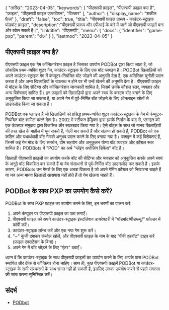 {
"तारीख": "2023-04-05",
  "keywords": [
"पीएक्सपी फ़ाइल",
"पीएक्सपी फ़ाइल क्या है",
"फ़ाइल",
"पीएक्सपी फ़ाइल एक्सटेंशन",
"विस्तार"
],
  "author": {
"display_name": "शकील फ़ैज़"
},
"draft": "false",
"toc": true,
"title": "पीएक्सपी फ़ाइल प्रारूप - काउंटर-स्ट्राइक पॉडबॉट फ़ाइल",
  "description":"पीएक्सपी प्रारूप और एपीआई के बारे में जानें जो पीएक्सपी फाइलें बना और खोल सकते हैं।",
"linktitle": "पीएक्सपी",
  "menu": {
    "docs": {
      "identifier": "game-pxp",
"parent": "खेल"
}
},
"lastmod": "2023-04-05"
}

## पीएक्सपी फ़ाइल क्या है?

पीएक्सपी फ़ाइल एक गेम कॉन्फ़िगरेशन फ़ाइल है जिसका उपयोग PODBot द्वारा किया जाता है, जो लोकप्रिय प्रथम-व्यक्ति शूटर गेम, काउंटर-स्ट्राइक के लिए एक बॉट प्लगइन है। PODBot खिलाड़ियों को अपने काउंटर-स्ट्राइक गेम में कंप्यूटर-नियंत्रित बॉट जोड़ने की अनुमति देता है, एक अतिरिक्त चुनौती प्रदान करता है और अन्य खिलाड़ियों के उपलब्ध न होने पर भी उन्हें खेलने की अनुमति देता है। पीएक्सपी फ़ाइल में बॉट्स के लिए सेटिंग्स और कॉन्फ़िगरेशन जानकारी शामिल है, जिसमें उनके कौशल स्तर, व्यवहार और अन्य विशेषताएं शामिल हैं। इन फ़ाइलों को खिलाड़ियों द्वारा अपने स्वयं के कस्टम बॉट बनाने के लिए अनुकूलित किया जा सकता है, या अपने गेम में पूर्व-निर्मित बॉट जोड़ने के लिए ऑनलाइन स्रोतों से डाउनलोड किया जा सकता है।

PODBot एक प्लगइन है जो खिलाड़ियों को प्रसिद्ध प्रथम-व्यक्ति शूटर काउंटर-स्ट्राइक के गेम में कंप्यूटर-नियंत्रित बॉट शामिल करने देता है। 2002 में स्टीफन हेंड्रिक्स द्वारा इसके निर्माण के बाद से, प्लगइन को एक डेवलपर समुदाय द्वारा विकसित और रखरखाव किया गया है। ऐसे बॉट्स के साथ जो मानव खिलाड़ियों की तरह खेल के माहौल में घूम सकते हैं, गोली मार सकते हैं और संलग्न हो सकते हैं, PODBot को एक कठिन और यथार्थवादी बॉट गेमप्ले अनुभव प्रदान करने के लिए बनाया गया है। प्लगइन में कई विशेषताएं हैं, जिनमें कई गेम मोड के लिए समर्थन, टीम सहयोग और अनुकूलन योग्य बॉट व्यवहार और कौशल स्तर शामिल हैं। PODBots में "POD" का अर्थ "प्लेइंग अपोज़िंग डिफेंस" बॉट है।

खिलाड़ी पीएक्सपी फ़ाइलों का उपयोग करके बॉट की सेटिंग्स और व्यवहार को अनुकूलित करके अपने स्वयं के अनूठे बॉट विकसित कर सकते हैं या वेब संसाधनों से पूर्व-निर्मित बॉट डाउनलोड कर सकते हैं। इसके कारण, PODBots उन गेमर्स के लिए एक अच्छा विकल्प है जो अपने गेमिंग कौशल को निखारना चाहते हैं या जब अन्य मानव खिलाड़ी आसपास नहीं होते हैं तो गेम खेलना चाहते हैं।

## PODBot के साथ PXP का उपयोग कैसे करें?

PODBot के साथ PXP फ़ाइल का उपयोग करने के लिए, इन चरणों का पालन करें:

1. अपने कंप्यूटर पर पीएक्सपी फ़ाइल का पता लगाएँ।
2. पीएक्सपी फ़ाइल को अपने काउंटर-स्ट्राइक इंस्टॉलेशन डायरेक्टरी में "पॉडबॉट/पीडब्ल्यू/" फ़ोल्डर में कॉपी करें।
3. काउंटर-स्ट्राइक लॉन्च करें और एक नया गेम शुरू करें।
4. "~" कुंजी दबाकर कंसोल खोलें, और पीएक्सपी फ़ाइल के नाम के बाद "पीबी एडबॉट" टाइप करें (फ़ाइल एक्सटेंशन के बिना)।
5. अपने गेम में बॉट जोड़ने के लिए "एंटर" दबाएँ।

ध्यान दें कि काउंटर-स्ट्राइक के साथ पीएक्सपी फ़ाइलों का उपयोग करने के लिए आपके पास PODBot स्थापित और ठीक से कॉन्फ़िगर होना चाहिए। साथ ही, कुछ पीएक्सपी फ़ाइलें PODBot या काउंटर-स्ट्राइक के सभी संस्करणों के साथ संगत नहीं हो सकती हैं, इसलिए उनका उपयोग करने से पहले संगतता की जांच करना सुनिश्चित करें।

## संदर्भ
* [PODbot](https://counterstrike.fandom.com/wiki/Bot)

